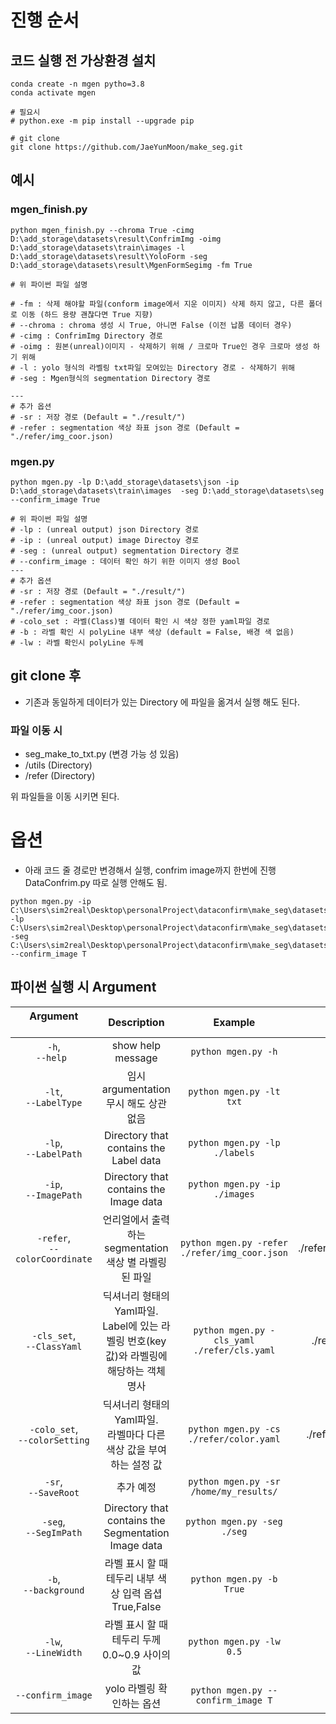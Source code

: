 # 진행 순서 

## 코드 실행 전 가상환경 설치 
```
conda create -n mgen pytho=3.8 
conda activate mgen 

# 필요시 
# python.exe -m pip install --upgrade pip

# git clone
git clone https://github.com/JaeYunMoon/make_seg.git

```
## 예시 
### mgen_finish.py 

```
python mgen_finish.py --chroma True -cimg D:\add_storage\datasets\result\ConfrimImg -oimg D:\add_storage\datasets\train\images -l D:\add_storage\datasets\result\YoloForm -seg D:\add_storage\datasets\result\MgenFormSegimg -fm True

```
```
# 위 파이썬 파일 설명 

# -fm : 삭제 해야할 파일(conform image에서 지운 이미지) 삭제 하지 않고, 다른 폴더로 이동 (하드 용량 괜찮다면 True 지향)
# --chroma : chroma 생성 시 True, 아니면 False (이전 납품 데이터 경우)
# -cimg : ConfrimImg Directory 경로 
# -oimg : 원본(unreal)이미지 - 삭제하기 위해 / 크로마 True인 경우 크로마 생성 하기 위해 
# -l : yolo 형식의 라벨링 txt파일 모여있는 Directory 경로 - 삭제하기 위해 
# -seg : Mgen형식의 segmentation Directory 경로 

---
# 추가 옵션 
# -sr : 저장 경로 (Default = "./result/")
# -refer : segmentation 색상 좌표 json 경로 (Default = "./refer/img_coor.json)
```

### mgen.py 

```
python mgen.py -lp D:\add_storage\datasets\json -ip D:\add_storage\datasets\train\images  -seg D:\add_storage\datasets\seg --confirm_image True 
```
```
# 위 파이썬 파일 설명 
# -lp : (unreal output) json Directory 경로 
# -ip : (unreal output) image Directoy 경로 
# -seg : (unreal output) segmentation Directory 경로 
# --confirm_image : 데이터 확인 하기 위한 이미지 생성 Bool 
---
# 추가 옵션 
# -sr : 저장 경로 (Default = "./result/")
# -refer : segmentation 색상 좌표 json 경로 (Default = "./refer/img_coor.json)
# -colo_set : 라벨(Class)별 데이터 확인 시 색상 정한 yaml파일 경로 
# -b : 라벨 확인 시 polyLine 내부 색상 (default = False, 배경 색 없음)
# -lw : 라벨 확인시 polyLine 두께

```

## git clone 후 
- 기존과 동일하게 데이터가 있는 Directory 에 파일을 옮겨서 실행 해도 된다. 
### 파일 이동 시 
- seg_make_to_txt.py (변경 가능 성 있음) 
- /utils (Directory)
- /refer (Directory)

위 파일들을 이동 시키면 된다. 

# 옵션 

- 아래 코드 줄 경로만 변경해서 실행, confrim image까지 한번에 진행 DataConfrim.py 따로 실행 안해도 됨.

```
python mgen.py -ip C:\Users\sim2real\Desktop\personalProject\dataconfirm\make_seg\datasets\train\images -lp C:\Users\sim2real\Desktop\personalProject\dataconfirm\make_seg\datasets\json -seg C:\Users\sim2real\Desktop\personalProject\dataconfirm\make_seg\datasets\seg --confirm_image T
```

## 파이썬 실행 시 Argument

| Argument &nbsp;&nbsp;&nbsp;&nbsp;&nbsp;&nbsp;&nbsp;&nbsp;&nbsp;&nbsp;&nbsp;&nbsp;&nbsp;&nbsp;&nbsp;&nbsp;&nbsp;&nbsp;&nbsp;&nbsp;&nbsp;&nbsp;&nbsp;&nbsp;&nbsp;| Description | Example | Default |
|:-------------:|:-----------:|:-----------:|:-----------:|
| `-h`,<br>`--help ` |	show help message | `python mgen.py -h` | |  
|  `-lt`,<br>`--LabelType` | 임시 argumentation 무시 해도 상관없음 | `python mgen.py -lt txt` |  |  
|  `-lp`,<br>`--LabelPath` | Directory that contains the Label data| `python mgen.py -lp ./labels` | ./labels |  
| `-ip`,<br>`--ImagePath` | Directory that contains the Image data | `python mgen.py -ip ./images` | ./images |  
| `-refer`,<br>`--colorCoordinate` | 언리얼에서 출력하는 segmentation 색상 별 라벨링된 파일  | `python mgen.py -refer ./refer/img_coor.json` | ./refer/img_coor.json|  
| `-cls_set`,<br>`--ClassYaml` | 딕셔너리 형태의 Yaml파일.<br> Label에 있는 라벨링 번호(key 값)와 라벨링에 해당하는 객체 명사 | `python mgen.py -cls_yaml ./refer/cls.yaml` | ./refer/cls.yaml |  
| `-colo_set`,<br>`--colorSetting` | 딕셔너리 형태의 Yaml파일.<br> 라벨마다 다른 색상 값을 부여하는 설정 값| `python mgen.py -cs ./refer/color.yaml` | ./refer/color.yaml |
| `-sr`,<br>`--SaveRoot` | 추가 예정 | `python mgen.py -sr /home/my_results/` | `results/` |  
| `-seg`,<br>`--SegImPath` | Directory that contains the Segmentation Image data | `python mgen.py -seg  ./seg` |`./seg`| 
| `-b`,<br>`--background` | 라벨 표시 할 때 테두리 내부 색상 입력 옵셥 True,False | `python mgen.py -b True` | `True` | |  
| `-lw`,<br>`--LineWidth` | 라벨 표시 할 때 테두리 두께 0.0~0.9 사이의 값 |  `python mgen.py -lw 0.5` | `0.3` |  
| `--confirm_image` | yolo 라벨링 확인하는 옵션  | `python mgen.py --confirm_image T` | `` |  


